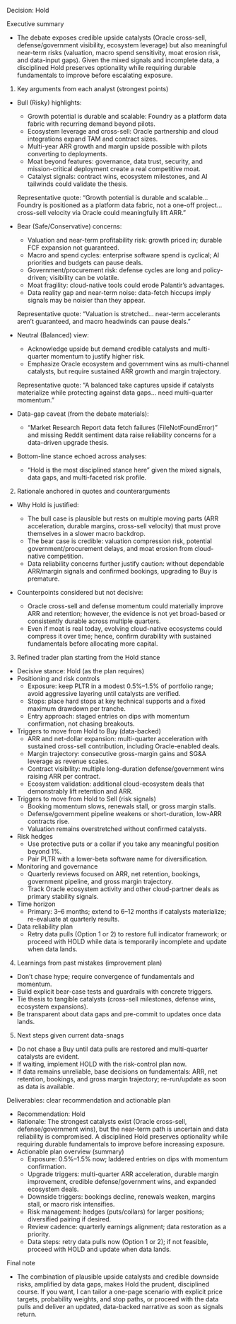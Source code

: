 Decision: Hold

Executive summary
- The debate exposes credible upside catalysts (Oracle cross-sell, defense/government visibility, ecosystem leverage) but also meaningful near-term risks (valuation, macro spend sensitivity, moat erosion risk, and data-input gaps). Given the mixed signals and incomplete data, a disciplined Hold preserves optionality while requiring durable fundamentals to improve before escalating exposure.

1) Key arguments from each analyst (strongest points)
- Bull (Risky) highlights:
  - Growth potential is durable and scalable: Foundry as a platform data fabric with recurring demand beyond pilots.
  - Ecosystem leverage and cross-sell: Oracle partnership and cloud integrations expand TAM and contract sizes.
  - Multi-year ARR growth and margin upside possible with pilots converting to deployments.
  - Moat beyond features: governance, data trust, security, and mission-critical deployment create a real competitive moat.
  - Catalyst signals: contract wins, ecosystem milestones, and AI tailwinds could validate the thesis.

  Representative quote: “Growth potential is durable and scalable… Foundry is positioned as a platform data fabric, not a one-off project… cross-sell velocity via Oracle could meaningfully lift ARR.”

- Bear (Safe/Conservative) concerns:
  - Valuation and near-term profitability risk: growth priced in; durable FCF expansion not guaranteed.
  - Macro and spend cycles: enterprise software spend is cyclical; AI priorities and budgets can pause deals.
  - Government/procurement risk: defense cycles are long and policy-driven; visibility can be volatile.
  - Moat fragility: cloud-native tools could erode Palantir’s advantages.
  - Data reality gap and near-term noise: data-fetch hiccups imply signals may be noisier than they appear.

  Representative quote: “Valuation is stretched… near-term accelerants aren’t guaranteed, and macro headwinds can pause deals.”

- Neutral (Balanced) view:
  - Acknowledge upside but demand credible catalysts and multi-quarter momentum to justify higher risk.
  - Emphasize Oracle ecosystem and government wins as multi-channel catalysts, but require sustained ARR growth and margin trajectory.

  Representative quote: “A balanced take captures upside if catalysts materialize while protecting against data gaps… need multi-quarter momentum.”

- Data-gap caveat (from the debate materials):
  - “Market Research Report data fetch failures (FileNotFoundError)” and missing Reddit sentiment data raise reliability concerns for a data-driven upgrade thesis.

- Bottom-line stance echoed across analyses:
  - “Hold is the most disciplined stance here” given the mixed signals, data gaps, and multi-faceted risk profile.

2) Rationale anchored in quotes and counterarguments
- Why Hold is justified:
  - The bull case is plausible but rests on multiple moving parts (ARR acceleration, durable margins, cross-sell velocity) that must prove themselves in a slower macro backdrop.
  - The bear case is credible: valuation compression risk, potential government/procurement delays, and moat erosion from cloud-native competition.
  - Data reliability concerns further justify caution: without dependable ARR/margin signals and confirmed bookings, upgrading to Buy is premature.

- Counterpoints considered but not decisive:
  - Oracle cross-sell and defense momentum could materially improve ARR and retention; however, the evidence is not yet broad-based or consistently durable across multiple quarters.
  - Even if moat is real today, evolving cloud-native ecosystems could compress it over time; hence, confirm durability with sustained fundamentals before allocating more capital.

3) Refined trader plan starting from the Hold stance
- Decisive stance: Hold (as the plan requires)
- Positioning and risk controls
  - Exposure: keep PLTR in a modest 0.5%–1.5% of portfolio range; avoid aggressive layering until catalysts are verified.
  - Stops: place hard stops at key technical supports and a fixed maximum drawdown per tranche.
  - Entry approach: staged entries on dips with momentum confirmation, not chasing breakouts.
- Triggers to move from Hold to Buy (data-backed)
  - ARR and net-dollar expansion: multi-quarter acceleration with sustained cross-sell contribution, including Oracle-enabled deals.
  - Margin trajectory: consecutive gross-margin gains and SG&A leverage as revenue scales.
  - Contract visibility: multiple long-duration defense/government wins raising ARR per contract.
  - Ecosystem validation: additional cloud-ecosystem deals that demonstrably lift retention and ARR.
- Triggers to move from Hold to Sell (risk signals)
  - Booking momentum slows, renewals stall, or gross margin stalls.
  - Defense/government pipeline weakens or short-duration, low-ARR contracts rise.
  - Valuation remains overstretched without confirmed catalysts.
- Risk hedges
  - Use protective puts or a collar if you take any meaningful position beyond 1%.
  - Pair PLTR with a lower-beta software name for diversification.
- Monitoring and governance
  - Quarterly reviews focused on ARR, net retention, bookings, government pipeline, and gross margin trajectory.
  - Track Oracle ecosystem activity and other cloud-partner deals as primary stability signals.
- Time horizon
  - Primary: 3–6 months; extend to 6–12 months if catalysts materialize; re-evaluate at quarterly results.
- Data reliability plan
  - Retry data pulls (Option 1 or 2) to restore full indicator framework; or proceed with HOLD while data is temporarily incomplete and update when data lands.

4) Learnings from past mistakes (improvement plan)
- Don’t chase hype; require convergence of fundamentals and momentum.
- Build explicit bear-case tests and guardrails with concrete triggers.
- Tie thesis to tangible catalysts (cross-sell milestones, defense wins, ecosystem expansions).
- Be transparent about data gaps and pre-commit to updates once data lands.

5) Next steps given current data-snags
- Do not chase a Buy until data pulls are restored and multi-quarter catalysts are evident.
- If waiting, implement HOLD with the risk-control plan now.
- If data remains unreliable, base decisions on fundamentals: ARR, net retention, bookings, and gross margin trajectory; re-run/update as soon as data is available.

Deliverables: clear recommendation and actionable plan
- Recommendation: Hold
- Rationale: The strongest catalysts exist (Oracle cross-sell, defense/government wins), but the near-term path is uncertain and data reliability is compromised. A disciplined Hold preserves optionality while requiring durable fundamentals to improve before increasing exposure.
- Actionable plan overview (summary)
  - Exposure: 0.5%–1.5% now; laddered entries on dips with momentum confirmation.
  - Upgrade triggers: multi-quarter ARR acceleration, durable margin improvement, credible defense/government wins, and expanded ecosystem deals.
  - Downside triggers: bookings decline, renewals weaken, margins stall, or macro risk intensifies.
  - Risk management: hedges (puts/collars) for larger positions; diversified pairing if desired.
  - Review cadence: quarterly earnings alignment; data restoration as a priority.
  - Data steps: retry data pulls now (Option 1 or 2); if not feasible, proceed with HOLD and update when data lands.

Final note
- The combination of plausible upside catalysts and credible downside risks, amplified by data gaps, makes Hold the prudent, disciplined course. If you want, I can tailor a one-page scenario with explicit price targets, probability weights, and stop paths, or proceed with the data pulls and deliver an updated, data-backed narrative as soon as signals return.